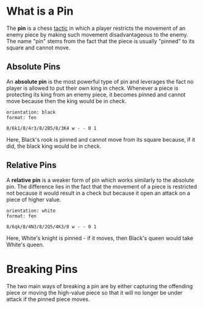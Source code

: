 # What is a Pin

The **pin** is a chess [tactic](index.md) in which a player restricts the movement of an enemy piece by making such movement disadvantageous to the enemy. The name "pin" stems from the fact that the piece is usually "pinned" to its square and cannot move.

## Absolute Pins

An **absolute pin** is the most powerful type of pin and leverages the fact no player is allowed to put their own king in check. Whenever a piece is protecting its king from an enemy piece, it becomes pinned and cannot move because then the king would be in check.

```shaahmaat
orientation: black
format: fen

8/6k1/8/4r3/8/2B5/8/3K4 w - - 0 1
```

Here, Black's rook is pinned and cannot move from its square because, if it did, the black king would be in check.

## Relative Pins

A **relative pin** is a weaker form of pin which works similarly to the absolute pin. The difference lies in the fact that the movement of a piece is restricted not because it would result in a check but because it open an attack on a piece of higher value.

```shaahmaat
orientation: white
format: fen

8/6qk/8/4N3/8/2Q5/4K3/8 w - - 0 1
```

Here, White's knight is pinned - if it moves, then Black's queen would take White's queen.

 # Breaking Pins

The two main ways of breaking a pin are by either capturing the offending piece or moving the high-value piece so that it will no longer be under attack if the pinned piece moves.

